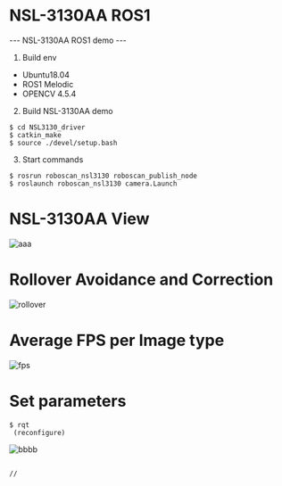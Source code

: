 # NSL-3130AA ROS1
--- NSL-3130AA ROS1 demo ---

1. Build env
 - Ubuntu18.04
 - ROS1 Melodic
 - OPENCV 4.5.4
 
 
2. Build NSL-3130AA demo
```
$ cd NSL3130_driver
$ catkin_make
$ source ./devel/setup.bash
```
 
3. Start commands
```
$ rosrun roboscan_nsl3130 roboscan_publish_node
$ roslaunch roboscan_nsl3130 camera.Launch
```

# NSL-3130AA View

 ![aaa](https://user-images.githubusercontent.com/106071093/226831747-71e4c269-0fa9-483a-b781-78ac131eaf6b.png)

# Rollover Avoidance and Correction

  ![rollover](https://github.com/nano-roboscan/NSL-3130AA-ROS1/assets/106071093/a484dc05-72ba-4e9d-b213-bce3a165ec12)

# Average FPS per Image type

  ![fps](https://github.com/nano-roboscan/NSL-3130AA-ROS2/assets/106071093/532178f4-23ac-4eee-ae8d-a4f8fb03b747)


# Set parameters
```
$ rqt
 (reconfigure)
```

![bbbb](https://user-images.githubusercontent.com/106071093/226831796-d487fc42-5ae4-40c4-b5f9-e4f18af08d7c.png)


```

//
```

 



 
 
 
